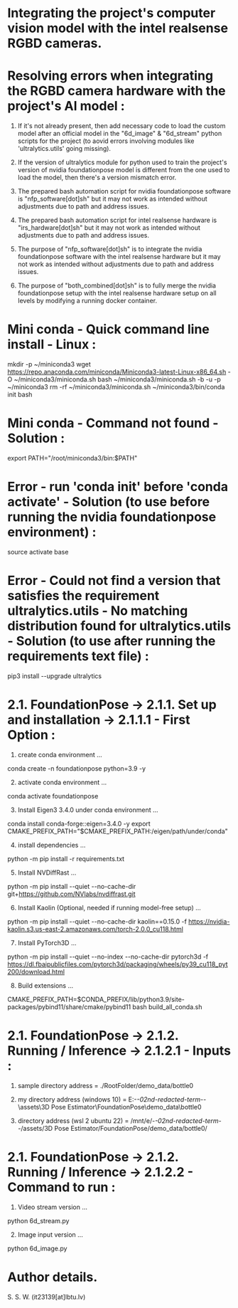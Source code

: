 # Integrating the project's computer vision model with the intel realsense RGBD cameras.

# Resolving errors when integrating the RGBD camera hardware with the project's AI model :

01. If it's not already present, then add necessary code to load the custom model after an official model in the "6d_image" & "6d_stream" python scripts for the project (to aovid errors involving modules like 'ultralytics.utils' going missing).

02. If the version of ultralytics module for python used to train the project's version of nvidia foundationpose model is different from the one used to load the model, then there's a version mismatch error.

03. The prepared bash automation script for nvidia foundationpose software is "nfp_software[dot]sh" but it may not work as intended without adjustments due to path and address issues.

04. The prepared bash automation script for intel realsense hardware is "irs_hardware[dot]sh" but it may not work as intended without adjustments due to path and address issues.

05. The purpose of "nfp_software[dot]sh" is to integrate the nvidia foundationpose software with the intel realsense hardware but it may not work as intended without adjustments due to path and address issues.

06. The purpose of "both_combined[dot]sh" is to fully merge the nvidia foundationpose setup with the intel realsense hardware setup on all levels by modifying a running docker container.

# Mini conda - Quick command line install - Linux :

mkdir -p ~/miniconda3
wget https://repo.anaconda.com/miniconda/Miniconda3-latest-Linux-x86_64.sh -O ~/miniconda3/miniconda.sh
bash ~/miniconda3/miniconda.sh -b -u -p ~/miniconda3
rm -rf ~/miniconda3/miniconda.sh
~/miniconda3/bin/conda init bash

# Mini conda - Command not found - Solution :

export PATH="/root/miniconda3/bin:$PATH"

# Error - run 'conda init' before 'conda activate' - Solution (to use before running the nvidia foundationpose environment) :

source activate base

# Error - Could not find a version that satisfies the requirement ultralytics.utils - No matching distribution found for ultralytics.utils - Solution (to use after running the requirements text file) :

pip3 install --upgrade ultralytics

# 2.1. FoundationPose → 2.1.1. Set up and installation → 2.1.1.1 - First Option :

01. create conda environment ...

conda create -n foundationpose python=3.9 -y

02. activate conda environment ...

conda activate foundationpose

03. Install Eigen3 3.4.0 under conda environment ...

conda install conda-forge::eigen=3.4.0 -y
export CMAKE_PREFIX_PATH="$CMAKE_PREFIX_PATH:/eigen/path/under/conda"

04. install dependencies ...

python -m pip install -r requirements.txt

05. Install NVDiffRast ...

python -m pip install --quiet --no-cache-dir git+https://github.com/NVlabs/nvdiffrast.git

06. Install Kaolin (Optional, needed if running model-free setup) ...

python -m pip install --quiet --no-cache-dir kaolin==0.15.0 -f https://nvidia-kaolin.s3.us-east-2.amazonaws.com/torch-2.0.0_cu118.html

07. Install PyTorch3D ...

python -m pip install --quiet --no-index --no-cache-dir pytorch3d -f https://dl.fbaipublicfiles.com/pytorch3d/packaging/wheels/py39_cu118_pyt200/download.html

08. Build extensions ...

CMAKE_PREFIX_PATH=$CONDA_PREFIX/lib/python3.9/site-packages/pybind11/share/cmake/pybind11 bash build_all_conda.sh

# 2.1. FoundationPose → 2.1.2. Running / Inference → 2.1.2.1 - Inputs :

01. sample directory address = ./RootFolder/demo_data/bottle0 

02. my directory address (windows 10) = E:\-_-02nd-redacted-term-_-\assets\3D Pose Estimator\FoundationPose\demo_data\bottle0

03. directory address (wsl 2 ubuntu 22) = /mnt/e/-_-02nd-redacted-term-_-/assets/3D Pose Estimator/FoundationPose/demo_data/bottle0/

# 2.1. FoundationPose → 2.1.2. Running / Inference → 2.1.2.2 - Command to run :

01. Video stream version ...

python 6d_stream.py 

02. Image input version ...

python 6d_image.py

# Author details.

S. S. W. (it23139[at]lbtu.lv)
